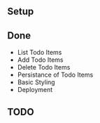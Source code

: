 ## Setup

## Done

- List Todo Items
- Add Todo Items
- Delete Todo Items
- Persistance of Todo Items
- Basic Styling
- Deployment

## TODO

